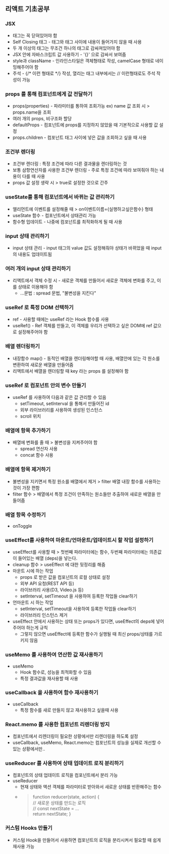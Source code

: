 ## 리액트 기초공부

### JSX
- 태그는 꼭 닫혀있어야 함
- Self Closing 태그 - 태그와 태그 사이에 내용이 들어가지 않을 때 사용
- 두 개 이상의 태그는 무조건 하나의 태그로 감싸져있어야 함
- JSX 안에 자바스크립트 값 사용하기 - '{}' 으로 감싸서 보여줌
- style과 className - 인라인스타일은 객체형태로 작성, camelCase 형태로 네이밍해주어야 함
- 주석 - {/* 이런 형태로 */} 작성, 열리는 태그 내부에서는 // 이런형태로도 주석 작성이 가능

### props 를 통해 컴포넌트에게 값 전달하기
- props(properties) - 파라미터를 통하여 조회가능 ex) name 값 조회 시 > props.name을 조회
- 여러 개의 props, 비구조화 할당
- defaultProps - 컴포넌트에 props를 지정하지 않았을 때 기본적으로 사용할 값 설정
- props.children - 컴포넌트 태그 사이에 넣은 값을 조회하고 싶을 때 사용

### 조건부 렌더링
- 조건부 렌더링 : 특정 조건에 따라 다른 결과물을 렌더링하는 것
- 보통 삼항연산자를 사용한 조건부 렌더링 -  주로 특정 조건에 따라 보여줘야 하는 내용이 다를 때 사용
- props 값 설정 생략 시 > true로 설정한 것으로 간주

### useState를 통해 컴포넌트에서 바뀌는 값 관리하기
- 엘리먼트에 이벤트를 설정해줄 때 > on이벤트이름={실행하고싶은함수} 형태
- useState 함수 - 컴포넌트에서 상태관리 가능
- 함수형 업데이트 - 나중에 컴포넌트를 최적화하게 될 때 사용

### input 상태 관리하기
- input 상태 관리 - input 태그의 value 값도 설정해줘야 상태가 바뀌었을 때 input의 내용도 업데이트됨

### 여러 개의 input 상태 관리하기
- 리액트에서 객체 수정 시 - 새로운 객체를 만들어서 새로운 객체에 변화를 주고, 이를 상태로 이용해야 함 <br>
  - ...문법 : spread 문법, "불변성을 지킨다"

### useRef 로 특정 DOM 선택하기
- ref - 사용할 때에는 useRef 라는 Hook 함수를 사용
- useRef() - Ref 객체를 만들고, 이 객체를 우리가 선택하고 싶은 DOM에 ref 값으로 설정해주어야 함

### 배열 렌더링하기
- 내장함수 map() - 동적인 배열을 렌더링해야할 때 사용, 배열안에 있는 각 원소를 변환하여 새로운 배열을 만들어줌
- 리액트에서 배열을 렌더링할 때 key 라는 props 를 설정해야 함

### useRef 로 컴포넌트 안의 변수 만들기
- useRef 를 사용하여 다음과 같은 값 관리할 수 있음<br>
  - setTimeout, setInterval 을 통해서 만들어진 id<br>
  - 외부 라이브러리를 사용하여 생성된 인스턴스<br>
  - scroll 위치<br>

### 배열에 항목 추가하기
- 배열에 변화를 줄 때 > 불변성을 지켜주어야 함<br>
  - spread 연산자 사용 <br>
  - concat 함수 사용<br>

### 배열에 항목 제거하기
- 불변성을 지키면서 특정 원소를 배열에서 제거 > filter 배열 내장 함수를 사용하는 것이 가장 편함
- filter 함수 > 배열에서 특정 조건이 만족하는 원소들만 추출하여 새로운 배열을 만들어줌

### 배열 항목 수정하기
- onToggle 

### useEffect를 사용하여 마운트/언마운트/업데이트시 할 작업 설정하기
- useEffect를 사용할 때 > 첫번째 파라미터에는 함수, 두번째 파라미터에는 의존값이 들어있는 배열 (deps)을 넣는다.
- cleanup 함수 > useEffect 에 대한 뒷정리를 해줌
- 마운트 시에 하는 작업 <br>
  - props 로 받은 값을 컴포넌트의 로컬 상태로 설정 <br>
  - 외부 API 요청(REST API 등) <br>
  - 라이브러리 사용(D3, Video.js 등) <br>
  - setInterval, setTimeout 을 사용하여 등록한 작업들 clear하기<br>
- 언마운트 시 하는 작업 <br>
  - setInterval, setTimeout을 사용하여 등록한 작업들 clear하기 <br>
  - 라이브러리 인스턴스 제거 <br>
- useEffect 안에서 사용하는 상태 또는 props가 있다면, useEffect의 deps에 넣어주어야 하는게 규칙<br>
  - 그렇지 않으면 useEffect에 등록한 함수가 실행될 때 최신 props/상태를 가르키지 않음

### useMemo 를 사용하여 연산한 값 재사용하기
- useMemo <br>
  - Hook 함수로, 성능을 최적화할 수 있음 <br>
  - 특정 결과값을 재사용할 때 사용

### useCallback 을 사용하여 함수 재사용하기
- useCallback <br>
  - 특정 함수를 새로 만들지 않고 재사용하고 싶을때 사용

### React.memo 를 사용한 컴포넌트 리렌더링 방지
- 컴포넌트에서 리렌더링이 필요한 상황에서만 리렌더링을 하도록 설정
- useCallback, useMemo, React.memo는 컴포넌트의 성능을 실제로 개선할 수 있는 상황에서만..

### useReducer 를 사용하여 상태 업데이트 로직 분리하기
- 컴포넌트의 상태 업데이트 로직을 컴포넌트에서 분리 가능
- useReducer <br>
  - 현재 상태와 액션 객체를 파라미터로 받아와서 새로운 상태를 반환해주는 함수<br>
  - > function reducer(state, action) {<br>
  // 새로운 상태를 만드는 로직<br>
  // const nextState = ...<br>
  return nextState; }<br>

### 커스텀 Hooks 만들기
- 커스텀 Hook을 만들어서 사용하면 컴포넌트의 로직을 분리시켜서 필요할 때 쉽게 재사용 가능


